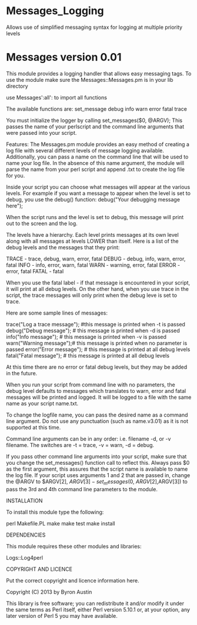 Messages_Logging
================

Allows use of simplified messaging syntax for logging at multiple priority levels

Messages version 0.01
==============================

This module provides a logging handler that allows easy messaging tags. 
To use the module make sure the Messages::Messages.pm is in your lib directory

use Messages':all': to import all functions

The available functions are: set_message
                             debug
                             info
                             warn
                             error
                             fatal
                             trace

You must initialize the logger by calling set_messages($0, @ARGV);
  This passes the name of your perlscript and the command line arguments that were passed into your script. 
  
Features: The Messages.pm module provides an easy method of creating a log file with several different levels of message logging available. Additionally, you can pass a name on the command line that will be used to name your log file. In the absence of this name argument, the module will parse the name from your perl script and append .txt to create the log file for you. 

Inside your script you can choose what messages will appear at the various levels. For example if you want a message to appear when the level is set to debug, you use the debug() function: debug("Your debugging message here");

When the script runs and the level is set to debug, this message will print out to the screen and the log. 

The levels have a hierarchy. Each level prints messages at its own level along with all messages at levels LOWER than itself. Here is a list of the debug levels and the messages that they print:
 
  TRACE - trace, debug, warn, error, fatal
  DEBUG - debug, info, warn, error, fatal
  INFO - info, error, warn, fatal
  WARN - warning, error, fatal
  ERROR - error, fatal
  FATAL - fatal

When you use the fatal label - if that message is encountered in your script, it will print at all debug levels. On the other hand, when you use trace in the script, the trace messages will only print when the debug leve is set to trace. 

Here are some sample lines of messages: 

  trace("Log a trace message"); #this message is printed when -t is passed
  debug("Debug message");       # this message is printed when -d is passed
  info("Info message");         # this message is printed when -v is passed
  warn("Warning message");# this message is printed when no parameter is passed
  error("Error message"); # this message is printed at all debug levels
  fatal("Fatal message"); # this message is printed at all debug levels
 

At this time there are no error or fatal debug levels, but they may be added in the future. 

When you run your script from command line with no parameters, the debug level defaults to messages which translates to warn, error and fatal messages will be printed and logged. It will be logged to a file with the same name as your script name.txt.

To change the logfile name, you can pass the desired name as a command line argument. Do not use any punctuation (such as name.v3.01) as it is not supported at this time. 

Command line arguments can be in any order: i.e. filename -d, or -v filename.
The switches are -t = trace, -v = warn, -d = debug.

If you pass other command line arguments into your script, make sure that you change the set_messages() function call to reflect this. Always pass $0 as the first argument, this assures that the script name is available to name the log file. If your script uses arguments 1 and 2 that are passed in, change the @ARGV to $ARGV[2], $ARGV[3] - set_messages($0, $ARGV[2],$ARGV[3]) to pass the 3rd and 4th command line parameters to the module.  


INSTALLATION

To install this module type the following:

   perl Makefile.PL
   make
   make test
   make install

DEPENDENCIES

This module requires these other modules and libraries:

Logs::Log4perl

COPYRIGHT AND LICENCE

Put the correct copyright and licence information here.

Copyright (C) 2013 by Byron Austin

This library is free software; you can redistribute it and/or modify
it under the same terms as Perl itself, either Perl version 5.10.1 or,
at your option, any later version of Perl 5 you may have available.




